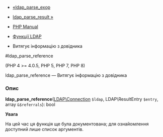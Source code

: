 - [«ldap_parse_exop](function.ldap-parse-exop.md)
- [ldap_parse_result »](function.ldap-parse-result.md)

- [PHP Manual](index.md)
- [Функції LDAP](ref.ldap.md)
- Витягує інформацію з довідника

#ldap_parse_reference

(PHP 4 \>= 4.0.5, PHP 5, PHP 7, PHP 8)

ldap_parse_reference — Витягує інформацію з довідника

### Опис

**ldap_parse_reference**([LDAP\Connection](class.ldap-connection.md)
`$ldap`, LDAP\ResultEntry `$entry`, array `&$referrals`): bool

**Увага**

На цей час ця функція ще була документована; для
ознайомлення доступний лише список аргументів.

